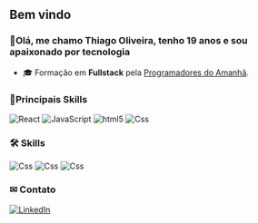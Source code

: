 <h2>Bem vindo</h2>

<h3>👋Olá, me chamo Thiago Oliveira, tenho 19 anos e sou apaixonado por tecnologia</h3>

- 🎓 Formação em **Fullstack** pela <a href="https://www.linkedin.com/school/programadoresdoamanha/posts/?feedView=all">Programadores do Amanhã</a>.


<h3>🚀Principais Skills</h3>
<p>
  <img alt="React" src="https://img.shields.io/badge/-React-45b8d8?style=flat-square&logo=react&logoColor=white" />
  <img alt="JavaScript" src="https://img.shields.io/badge/JavaScript-F7DF1E?style=for-the-badge&logo=javascript&logoColor=black" />
  <img alt="html5" src="https://img.shields.io/badge/-HTML5-E34F26?style=flat-square&logo=html5&logoColor=white" />
  <img alt="Css" src="https://img.shields.io/badge/CSS3-1572B6?style=for-the-badge&logo=css3&logoColor=white" />
</p>

<h3>🛠 Skills</h3>
  <p>
      <img alt="Css" src="https://img.shields.io/badge/-boostrap-0D1117?style=for-the-badge&logo=bootstrap&labelColor=0D1117" />
      <img alt="Css" src="https://img.shields.io/badge/MySQL-00000F?style=for-the-badge&logo=mysql&logoColor=white" />
      <img alt="Css" src="https://img.shields.io/badge/node.js-6DA55F?style=for-the-badge&logo=node.js&logoColor=white" />
  </p>
  
<h3>✉ Contato</h3>

<p><a href="https://www.linkedin.com/in/thiagooliveiradev/" target="_blank"><img alt="LinkedIn" src="https://img.shields.io/badge/linkedin-%230077B5.svg?&style=for-the-badge&logo=linkedin&logoColor=white" /></a>
</p>
</table>
